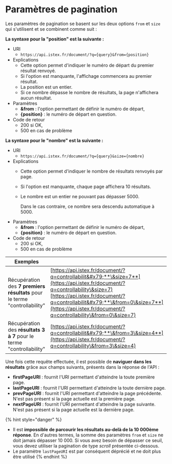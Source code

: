 # Paramètres de pagination

Les paramètres de pagination se basent sur les deux options `from` et `size` qui s'utilisent et se combinent comme suit :

**La syntaxe pour la "position" est la suivante :**

* URI
  * `https://api.istex.fr/document/?q={query}&from={position}`
* Explications   &#x20;
  * Cette option permet d'indiquer le numéro de départ du premier résultat renvoyé.
  * Si l'option est manquante, l'affichage commencera au premier résultat.
  * La position est un entier.
  * Si ce nombre dépasse le nombre de résultats, la page n'affichera aucun résultat.
* Paramètres
  * **\&from** : l'option permettant de définir le numéro de départ,
  * **{position}** : le numéro de départ en question.
* Code de retour
  * 200 si OK,&#x20;
  * 500 en cas de problème&#x20;

**La syntaxe pour le "nombre" est la suivante :**

* URI
  * `https://api.istex.fr/document/?q={query}&size={nombre}`
* Explications
  * Cette option permet d'indiquer le nombre de résultats renvoyés par page.
  * Si l'option est manquante, chaque page affichera 10 résultats.
  *   Le nombre est un entier ne pouvant pas dépasser 5000.

      Dans le cas contraire, ce nombre sera descendu automatique à 5000.
* Paramètres
  * **\&from** : l'option permettant de définir le numéro de départ,
  * **{position}** : le numéro de départ en question.
* Code de retour
  * 200 si OK,&#x20;
  * 500 en cas de problème&#x20;

| Exemples                                                                  |                                                                                                                                                                                                                                                                             |
| ------------------------------------------------------------------------- | --------------------------------------------------------------------------------------------------------------------------------------------------------------------------------------------------------------------------------------------------------------------------- |
| Récupération des **7 premiers résultats** pour le terme "controllability" | [https://api.istex.fr/document/?q=controllabilit&#x79;**\&size=7**](https://api.istex.fr/document/?q=controllability\&size=7) [https://api.istex.fr/document/?q=controllabilit&#x79;**\&from=0\&size=7**](https://api.istex.fr/document/?q=controllability\&from=0\&size=7) |
| Récupération des **résultats 3 à 7** pour le terme "controllability"      | [https://api.istex.fr/document/?q=controllabilit&#x79;**\&from=3\&size=4**](https://api.istex.fr/document/?q=controllability\&from=3\&size=4)                                                                                                                               |

Une fois cette requête effectuée, il est possible de **naviguer dans les résultats** grâce aux champs suivants, présents dans la réponse de l'API :

* **firstPageURI** : fournit l'URI permettant d'atteindre la toute première page.
* **lastPageURI** : fournit l'URI permettant d'atteindre la toute dernière page.
* **prevPageURI** : fournit l'URI permettant d'atteindre la page précédente. N'est pas présent si la page actuelle est la première page.
* **nextPageURI** : fournit l'URI permettant d'atteindre la page suivante. N'est pas présent si la page actuelle est la dernière page.

{% hint style="danger" %}
- Il est **impossible de parcourir les résultats au-delà de la 10 000ème réponse**. En d'autres termes, la somme des paramètres `from` et `size` ne doit jamais dépasser 10 000. Si vous avez besoin de dépasser ce seuil, vous devez utiliser la pagination de type _scroll_ présentée ci-dessous.
- Le paramètre `lastPageURI` est par conséquent déprécié et ne doit plus être utilisé
{% endhint %}
